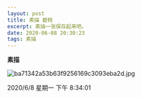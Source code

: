 ```yaml
---
layout: post
title: 素描 碧桃
excerpt: 素描一张保存起来吧。
date: 2020-06-08 20:30:23
tags: 素描
---
```

**素描**

![ba71342a53b63f9256169c3093eba2d.jpg](https://i.loli.net/2020/06/08/v5lEXQNwp3rxL6H.jpg)

2020/6/8 星期一 下午 8:34:01 


